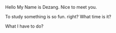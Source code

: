 Hello My Name is Dezang.
Nice to meet you.

To study something is so fun. right?
What time is it?

What I have to do?
